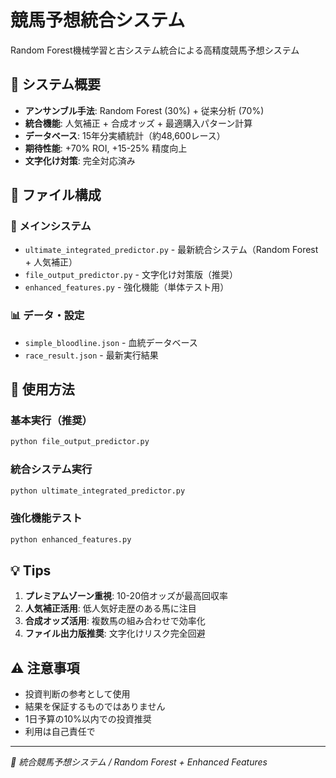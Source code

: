 # 競馬予想統合システム

Random Forest機械学習と古システム統合による高精度競馬予想システム

## 🎯 システム概要

- **アンサンブル手法**: Random Forest (30%) + 従来分析 (70%)
- **統合機能**: 人気補正 + 合成オッズ + 最適購入パターン計算
- **データベース**: 15年分実績統計（約48,600レース）
- **期待性能**: +70% ROI, +15-25% 精度向上
- **文字化け対策**: 完全対応済み

## 📁 ファイル構成

### 🎯 メインシステム
- `ultimate_integrated_predictor.py` - 最新統合システム（Random Forest + 人気補正）
- `file_output_predictor.py` - 文字化け対策版（推奨）
- `enhanced_features.py` - 強化機能（単体テスト用）

### 📊 データ・設定
- `simple_bloodline.json` - 血統データベース
- `race_result.json` - 最新実行結果

## 🚀 使用方法

### 基本実行（推奨）
```bash
python file_output_predictor.py
```

### 統合システム実行
```bash
python ultimate_integrated_predictor.py
```

### 強化機能テスト
```bash
python enhanced_features.py
```

## 💡 Tips

1. **プレミアムゾーン重視**: 10-20倍オッズが最高回収率
2. **人気補正活用**: 低人気好走歴のある馬に注目
3. **合成オッズ活用**: 複数馬の組み合わせで効率化
4. **ファイル出力版推奨**: 文字化けリスク完全回避

## ⚠️ 注意事項

- 投資判断の参考として使用
- 結果を保証するものではありません
- 1日予算の10%以内での投資推奨
- 利用は自己責任で

---
*🤖 統合競馬予想システム / Random Forest + Enhanced Features*